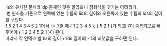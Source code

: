 lis와 유사한 문제라 dp 문제인 것은 알았으나 점화식을 찾기는 어려웠다.   
i번 원소를 기준으로 왼쪽에 있는 수들의 lis의 길이와 오른쪽에 있는 수들의 lds의 길이를 구한다.   
1 5 2 1 4 3 4 5 2 1에서 i = 7일 때 { 1 2 3 4 5 }, { 5 2 1 }가 되고 7이 중복되므로 빼주어야 { 1 2 3 4 5 2 1 }이 된다.   
따라서 각 인덱스 별 lis의 길이 + lds 길이의 - 1의 최댓값을 구하면 된다.